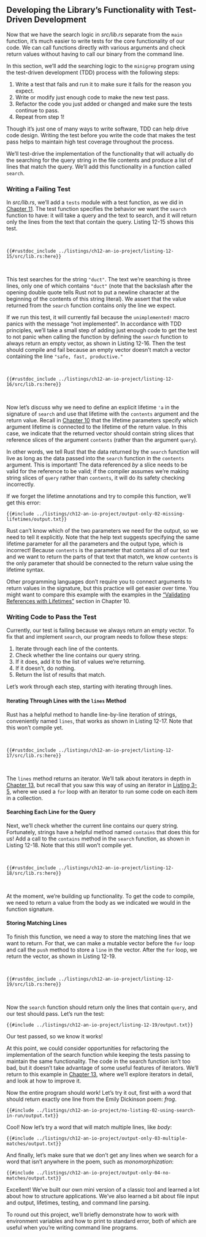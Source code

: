 ## Developing the Library’s Functionality with Test-Driven Development

Now that we have the search logic in _src/lib.rs_ separate from the `main`
function, it’s much easier to write tests for the core functionality of our
code. We can call functions directly with various arguments and check return
values without having to call our binary from the command line.

In this section, we’ll add the searching logic to the `minigrep` program using
the test-driven development (TDD) process with the following steps:

1. Write a test that fails and run it to make sure it fails for the reason you
   expect.
2. Write or modify just enough code to make the new test pass.
3. Refactor the code you just added or changed and make sure the tests continue
   to pass.
4. Repeat from step 1!

Though it’s just one of many ways to write software, TDD can help drive code
design. Writing the test before you write the code that makes the test pass
helps to maintain high test coverage throughout the process.

We’ll test-drive the implementation of the functionality that will actually do
the searching for the query string in the file contents and produce a list of
lines that match the query. We’ll add this functionality in a function called
`search`.

### Writing a Failing Test

In _src/lib.rs_, we’ll add a `tests` module with a test function, as we did in
[Chapter 11][ch11-anatomy]<!-- ignore -->. The test function specifies the
behavior we want the `search` function to have: it will take a query and the
text to search, and it will return only the lines from the text that contain
the query. Listing 12-15 shows this test.

<Listing number="12-15" file-name="src/lib.rs" caption="Creating a failing test for the `search` function for the functionality we wish we had">

```rust,ignore,does_not_compile
{{#rustdoc_include ../listings/ch12-an-io-project/listing-12-15/src/lib.rs:here}}
```

</Listing>

This test searches for the string `"duct"`. The text we’re searching is three
lines, only one of which contains `"duct"` (note that the backslash after the
opening double quote tells Rust not to put a newline character at the beginning
of the contents of this string literal). We assert that the value returned from
the `search` function contains only the line we expect.

If we run this test, it will currently fail because the `unimplemented!` macro
panics with the message “not implemented”. In accordance with TDD principles,
we’ll take a small step of adding just enough code to get the test to not panic
when calling the function by defining the `search` function to always return an
empty vector, as shown in Listing 12-16. Then the test should compile and fail
because an empty vector doesn’t match a vector containing the line `"safe,
fast, productive."`

<Listing number="12-16" file-name="src/lib.rs" caption="Defining just enough of the `search` function so calling it won’t panic">

```rust,noplayground
{{#rustdoc_include ../listings/ch12-an-io-project/listing-12-16/src/lib.rs:here}}
```

</Listing>

Now let’s discuss why we need to define an explicit lifetime `'a` in the
signature of `search` and use that lifetime with the `contents` argument and
the return value. Recall in [Chapter 10][ch10-lifetimes]<!-- ignore --> that
the lifetime parameters specify which argument lifetime is connected to the
lifetime of the return value. In this case, we indicate that the returned
vector should contain string slices that reference slices of the argument
`contents` (rather than the argument `query`).

In other words, we tell Rust that the data returned by the `search` function
will live as long as the data passed into the `search` function in the
`contents` argument. This is important! The data referenced _by_ a slice needs
to be valid for the reference to be valid; if the compiler assumes we’re making
string slices of `query` rather than `contents`, it will do its safety checking
incorrectly.

If we forget the lifetime annotations and try to compile this function, we’ll
get this error:

```console
{{#include ../listings/ch12-an-io-project/output-only-02-missing-lifetimes/output.txt}}
```

Rust can’t know which of the two parameters we need for the output, so we need
to tell it explicitly. Note that the help text suggests specifying the same
lifetime parameter for all the parameters and the output type, which is
incorrect! Because `contents` is the parameter that contains all of our text
and we want to return the parts of that text that match, we know `contents` is
the only parameter that should be connected to the return value using the
lifetime syntax.

Other programming languages don’t require you to connect arguments to return
values in the signature, but this practice will get easier over time. You might
want to compare this example with the examples in the [“Validating References
with Lifetimes”][validating-references-with-lifetimes]<!-- ignore --> section
in Chapter 10.

### Writing Code to Pass the Test

Currently, our test is failing because we always return an empty vector. To fix
that and implement `search`, our program needs to follow these steps:

1. Iterate through each line of the contents.
2. Check whether the line contains our query string.
3. If it does, add it to the list of values we’re returning.
4. If it doesn’t, do nothing.
5. Return the list of results that match.

Let’s work through each step, starting with iterating through lines.

#### Iterating Through Lines with the `lines` Method

Rust has a helpful method to handle line-by-line iteration of strings,
conveniently named `lines`, that works as shown in Listing 12-17. Note that
this won’t compile yet.

<Listing number="12-17" file-name="src/lib.rs" caption="Iterating through each line in `contents`">

```rust,ignore,does_not_compile
{{#rustdoc_include ../listings/ch12-an-io-project/listing-12-17/src/lib.rs:here}}
```

</Listing>

The `lines` method returns an iterator. We’ll talk about iterators in depth in
[Chapter 13][ch13-iterators]<!-- ignore -->, but recall that you saw this way
of using an iterator in [Listing 3-5][ch3-iter]<!-- ignore -->, where we used a
`for` loop with an iterator to run some code on each item in a collection.

#### Searching Each Line for the Query

Next, we’ll check whether the current line contains our query string.
Fortunately, strings have a helpful method named `contains` that does this for
us! Add a call to the `contains` method in the `search` function, as shown in
Listing 12-18. Note that this still won’t compile yet.

<Listing number="12-18" file-name="src/lib.rs" caption="Adding functionality to see whether the line contains the string in `query`">

```rust,ignore,does_not_compile
{{#rustdoc_include ../listings/ch12-an-io-project/listing-12-18/src/lib.rs:here}}
```

</Listing>

At the moment, we’re building up functionality. To get the code to compile, we
need to return a value from the body as we indicated we would in the function
signature.

#### Storing Matching Lines

To finish this function, we need a way to store the matching lines that we want
to return. For that, we can make a mutable vector before the `for` loop and
call the `push` method to store a `line` in the vector. After the `for` loop,
we return the vector, as shown in Listing 12-19.

<Listing number="12-19" file-name="src/lib.rs" caption="Storing the lines that match so we can return them">

```rust,ignore
{{#rustdoc_include ../listings/ch12-an-io-project/listing-12-19/src/lib.rs:here}}
```

</Listing>

Now the `search` function should return only the lines that contain `query`,
and our test should pass. Let’s run the test:

```console
{{#include ../listings/ch12-an-io-project/listing-12-19/output.txt}}
```

Our test passed, so we know it works!

At this point, we could consider opportunities for refactoring the
implementation of the search function while keeping the tests passing to
maintain the same functionality. The code in the search function isn’t too bad,
but it doesn’t take advantage of some useful features of iterators. We’ll
return to this example in [Chapter 13][ch13-iterators]<!-- ignore -->, where
we’ll explore iterators in detail, and look at how to improve it.

Now the entire program should work! Let’s try it out, first with a word that
should return exactly one line from the Emily Dickinson poem: _frog_.

```console
{{#include ../listings/ch12-an-io-project/no-listing-02-using-search-in-run/output.txt}}
```

Cool! Now let’s try a word that will match multiple lines, like _body_:

```console
{{#include ../listings/ch12-an-io-project/output-only-03-multiple-matches/output.txt}}
```

And finally, let’s make sure that we don’t get any lines when we search for a
word that isn’t anywhere in the poem, such as _monomorphization_:

```console
{{#include ../listings/ch12-an-io-project/output-only-04-no-matches/output.txt}}
```

Excellent! We’ve built our own mini version of a classic tool and learned a lot
about how to structure applications. We’ve also learned a bit about file input
and output, lifetimes, testing, and command line parsing.

To round out this project, we’ll briefly demonstrate how to work with
environment variables and how to print to standard error, both of which are
useful when you’re writing command line programs.

[validating-references-with-lifetimes]: ch10-03-lifetime-syntax.html#validating-references-with-lifetimes
[ch11-anatomy]: ch11-01-writing-tests.html#the-anatomy-of-a-test-function
[ch10-lifetimes]: ch10-03-lifetime-syntax.html
[ch3-iter]: ch03-05-control-flow.html#eseguire-un-ciclo-su-una-collezione-con-for
[ch13-iterators]: ch13-02-iterators.html
